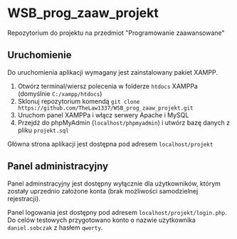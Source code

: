 # WSB_prog_zaaw_projekt
Repozytorium do projektu na przedmiot "Programowanie zaawansowane"


## Uruchomienie
Do uruchomienia aplikacji wymagany jest zainstalowany pakiet XAMPP.

1. Otwórz terminal/wiersz polecenia w folderze `htdocs` XAMPPa (domyślnie `C:/xampp/htdocs`)
3. Sklonuj repozytorium komendą `git clone https://github.com/TheLaw1337/WSB_prog_zaaw_projekt.git`
4. Uruchom panel XAMPPa i włącz serwery Apache i MySQL
5. Przejdź do phpMyAdmin (`localhost/phpmyadmin`) i utwórz bazę danych z pliku `projekt.sql`

Główna strona aplikacji jest dostępna pod adresem `localhost/projekt`

## Panel administracyjny

Panel adminstracyjny jest dostępny wyłącznie dla użytkowników, którym zostały uprzednio założone konta (brak możliwości samodzielnej rejestracji).

Panel logowania jest dostępny pod adresem `localhost/projekt/login.php`. Do celów testowych przygotowano konto o nazwie użytkownika `daniel.sobczak` z hasłem `qwerty`. 
